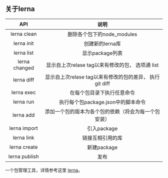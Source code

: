 ## 关于lerna

|      API      |                           说明                           |
| :-----------: | :------------------------------------------------------: |
|  lerna clean  |                删除各个包下的node_modules                |
|  lerna init   |                     创建新的lerna库                      |
|  lerna list   |                     显示package列表                      |
| lerna changed |     显示自上次relase tag以来有修改的包， 选项通 list     |
|  lerna diff   | 显示自上次relase tag以来有修改的包的差异， 执行 git diff |
|  lerna exec   |                在每个包目录下执行任意命令                |
|   lerna run   |            执行每个包package.json中的脚本命令            |
|   lerna add   |   添加一个包的版本为各个包的依赖（将会为每一个包安装）   |
| lerna import  |                       引入package                        |
|  lerna link   |                     链接互相引用的库                     |
| lerna create  |                       新建package                        |
| lerna publish |                           发布                           |

一个包管理工具，详情参考这里 [lerna](https://github.com/lerna/lerna)。
